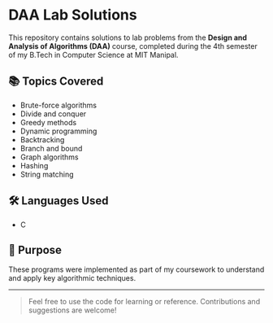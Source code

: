 # DAA Lab Solutions

This repository contains solutions to lab problems from the **Design and Analysis of Algorithms (DAA)** course, completed during the 4th semester of my B.Tech in Computer Science at MIT Manipal.

## 📚 Topics Covered

- Brute-force algorithms
- Divide and conquer
- Greedy methods
- Dynamic programming
- Backtracking
- Branch and bound
- Graph algorithms
- Hashing
- String matching

## 🛠 Languages Used

- C

## 🧠 Purpose

These programs were implemented as part of my coursework to understand and apply key algorithmic techniques.

---

> Feel free to use the code for learning or reference. Contributions and suggestions are welcome!
